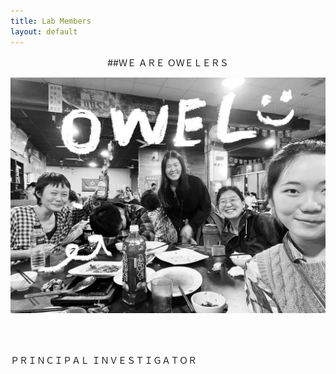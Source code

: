 ```yaml
---
title: Lab Members
layout: default
---
```


 <center> ##ＷＥ   ＡＲＥ    ＯＷＥＬＥＲＳ</center>

![owel_photo](owel_photo.JPG)

<br/><br/>
 
 
 ＰＲＩＮＣＩＰＡＬ   ＩＮＶＥＳＴＩＧＡＴＯＲ
 
